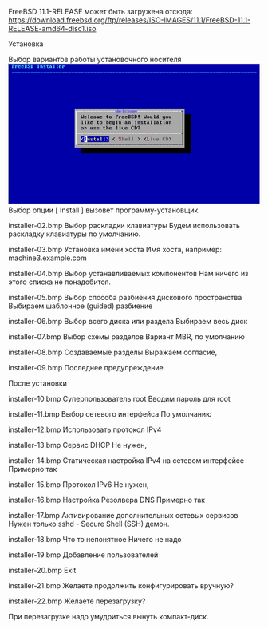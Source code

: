 FreeBSD 11.1-RELEASE может быть загружена отсюда:
https://download.freebsd.org/ftp/releases/ISO-IMAGES/11.1/FreeBSD-11.1-RELEASE-amd64-disc1.iso 

Установка

Выбор вариантов работы установочного носителя
![Image 01](https://github.com/sshspb/freebsd-install/blob/master/images/installer-01.bmp) 
Выбор опции [ Install ] вызовет программу-установщик. 

installer-02.bmp Выбор раскладки клавиатуры 
Будем использовать раскладку клавиатуры по умолчанию.

installer-03.bmp Установка имени хоста
Имя хоста, например: machine3.example.com

installer-04.bmp Выбор устанавливаемых компонентов
Нам ничего из этого списка не понадобится. 

installer-05.bmp Выбор способа разбиения дискового пространства
Выбираем шаблонное (guided) разбиение

installer-06.bmp Выбор всего диска или раздела
Выбираем весь диск

installer-07.bmp Выбор схемы разделов
Вариант MBR, по умолчанию

installer-08.bmp Создаваемые разделы
Выражаем согласие, <Finish>

installer-09.bmp Последнее предупреждение
<Commit>

После установки

installer-10.bmp Cуперпользователь root
Вводим пароль для root

installer-11.bmp Выбор сетевого интерфейса
По умолчанию

installer-12.bmp Использовать протокол IPv4
<Yes>

installer-13.bmp Сервис DHCP
Не нужен, <No>

installer-14.bmp Статическая настройка IPv4 на сетевом интерфейсе
Примерно так

installer-15.bmp Протокол IPv6
Не нужен, <No>

installer-16.bmp Настройка Резолвера DNS
Примерно так

installer-17.bmp Активирование дополнительных сетевых сервисов
Нужен только sshd - Secure Shell (SSH) демон.

installer-18.bmp Что то непонятное
Ничего не надо

installer-19.bmp Добавление пользователей

installer-20.bmp Exit
<OK>

installer-21.bmp Желаете продолжить конфигурировать вручную?
<No> 

installer-22.bmp Желаете перезагрузку?
<Reboot>

При перезагрузке надо умудриться вынуть компакт-диск.

